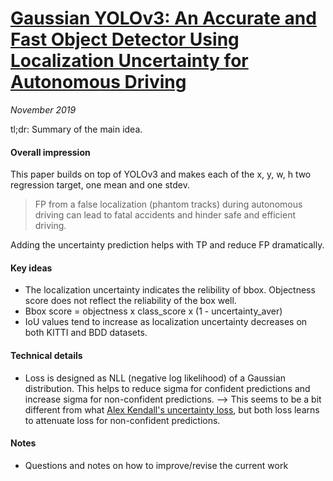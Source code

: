 # [Gaussian YOLOv3: An Accurate and Fast Object Detector Using Localization Uncertainty for Autonomous Driving](https://arxiv.org/abs/1904.04620)

_November 2019_

tl;dr: Summary of the main idea.

#### Overall impression
This paper builds on top of YOLOv3 and makes each of the x, y, w, h two regression target, one mean and one stdev. 

> FP from a false localization (phantom tracks) during autonomous driving can lead to fatal accidents and hinder safe and efficient driving.

Adding the uncertainty prediction helps with TP and reduce FP dramatically. 

#### Key ideas
- The localization uncertainty indicates the relibility of bbox. Objectness score does not reflect the reliability of the box well.
- Bbox score = objectness x class_score x (1 - uncertainty_aver)
- IoU values tend to increase as localization uncertainty decreases on both KITTI and BDD datasets.

#### Technical details
- Loss is designed as NLL (negative log likelihood) of a Gaussian distribution. This helps to reduce sigma for confident predictions and increase sigma for non-confident predictions. --> This seems to be a bit different from what [Alex Kendall's uncertainty loss](uncertainty_bdl.md), but both loss learns to attenuate loss for non-confident predictions.

#### Notes
- Questions and notes on how to improve/revise the current work  

